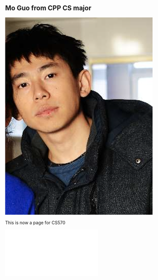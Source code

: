 ## Mo Guo from CPP CS major

![Image](profile.png)

This is now a page for CS570

![Link](Resume.pdf)
